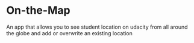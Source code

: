 # On-the-Map

An app that allows you to see student location on udacity from all around the globe and add or overwrite an existing location

